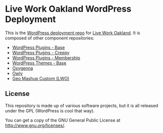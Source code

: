 # Live Work Oakland WordPress Deployment
This is the [WordPress deployment repo](https://allthecod.es/live-work-oakland/lwo-wp-deploy) for [Live Work Oakland](http://liveworkoakland.com). It is composed of other component repositories:

* [WordPress Plugins - Base](https://allthecod.es/webcraft/wp-plugins-base)
* [WordPress Plugins - Creepy](https://allthecod.es/webcraft/wp-plugins-creepy)
* [WordPress Plugins - Membership](https://allthecod.es/webcraft/wp-plugins-membership)
* [WordPress Themes - Base](https://allthecod.es/webcraft/wp-themes-base)
* [Oxygenna](https://allthecod.es/live-work-oakland/oxygenna)
* [Owly](https://allthecod.es/live-work-oakland/owly)
* [Geo Mashup Custom (LWO)](https://allthecod.es/live-work-oakland/lwo-geo-mashup-custom)

## License

This repository is made up of various software projects, but it is all released under the GPL (WordPress is cool that way).

You can get a copy of the GNU General Public License at http://www.gnu.org/licenses/.
